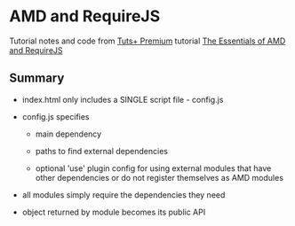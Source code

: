 # AMD and RequireJS

Tutorial notes and code from [Tuts+ Premium](https://tutsplus.com) tutorial [The Essentials of AMD and RequireJS](https://tutsplus.com/tutorial/the-essentials-of-amd-and-requirejs/)

## Summary

* index.html only includes a SINGLE script file - config.js

* config.js specifies

  * main dependency

  * paths to find external dependencies

  * optional 'use' plugin config for using external modules that have other dependencies or do not register themselves as AMD modules

* all modules simply require the dependencies they need

* object returned by module becomes its public API